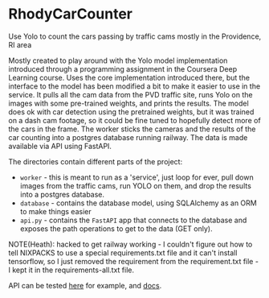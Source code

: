 # RhodyCarCounter
Use Yolo to count the cars passing by traffic cams mostly in the Providence, RI area

Mostly created to play around with the Yolo model implementation introduced through
a programming assignment in the Coursera Deep Learning course. Uses the core
implementation introduced there, but the interface to the model has been modified
a bit to make it easier to use in the service. It pulls all the cam data from the
PVD traffic site, runs Yolo on the images with some pre-trained weights, and
prints the results. The model does ok with car detection using the pretrained
weights, but it was trained on a dash cam footage, so it could be fine tuned to
hopefully detect more of the cars in the frame. The worker sticks the cameras and the results of the car counting into a postgres database running railway. The data is made available via API using FastAPI. 

The directories contain different parts of the project:
- `worker` - this is meant to run as a 'service', just loop for ever,
pull down images from the traffic cams, run YOLO on them, and drop the results into a postgres database.
- `database` - contains the database model, using SQLAlchemy as an ORM to make things easier
- `api.py` - contains the `FastAPI` app that connects to the database and exposes the path operations to get to the data (GET only).

NOTE(Heath): hacked to get railway working - I couldn't figure out how to tell NIXPACKS to use a special requirements.txt file and it can't install tensorflow, so I just removed the requirement from the requirement.txt file - I kept it in the requirements-all.txt file. 

API can be tested [here](https://rhodycarcounter-production.up.railway.app/api/cameras) for example, and [docs](https://rhodycarcounter-production.up.railway.app/docs/). 
